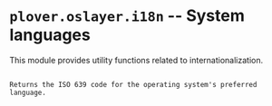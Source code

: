 # `plover.oslayer.i18n` -- System languages

This module provides utility functions related to internationalization.

```{py:module} plover.oslayer.i18n

```

```{function} get_system_language() -> str
Returns the ISO 639 code for the operating system's preferred language.
```
